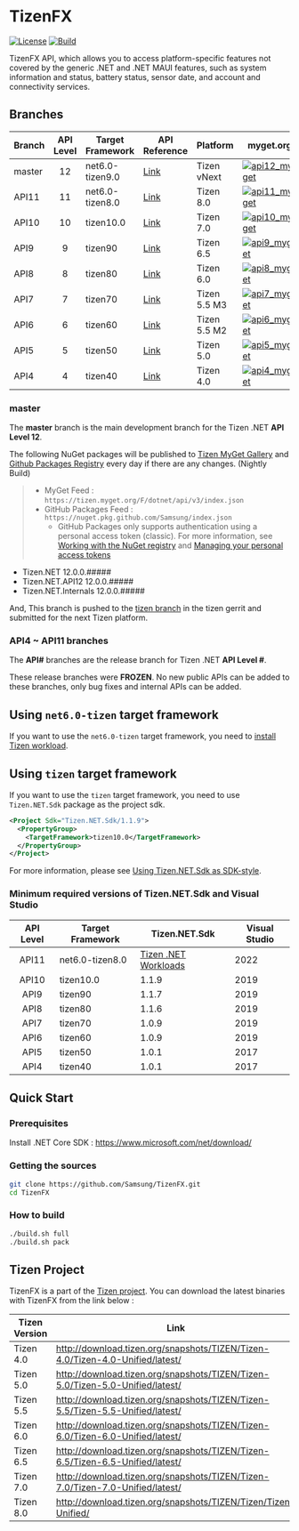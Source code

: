 # TizenFX

[![License](https://img.shields.io/badge/licence-Apache%202.0-brightgreen.svg?label=License&style=flat-square)](LICENSE)
[![Build](https://img.shields.io/github/actions/workflow/status/Samsung/TizenFX/build-branches.yml?query=branch%3Amaster?label=Build&style=flat-square)](https://github.com/Samsung/TizenFX/actions?query=workflow%3A%22Build+Branches%22+branch%3Amaster)

TizenFX API, which allows you to access platform-specific features not covered by the generic .NET and .NET MAUI features, such as system information and status, battery status, sensor date, and account and connectivity services.

## Branches

| Branch | API Level | Target Framework | API Reference | Platform          | myget.org | nuget.org  |
|--------|:---------:|------------------|---------------|-------------------|-----------|------------|
|master  | 12        | net6.0-tizen9.0 | [Link](https://samsung.github.io/TizenFX/master/) | Tizen vNext | [![api12_myget](https://img.shields.io/tizen.myget/dotnet/vpre/Tizen.NET.API12.svg)](https://tizen.myget.org/feed/dotnet/package/nuget/Tizen.NET) |  |
|API11   | 11        | net6.0-tizen8.0 | [Link](https://samsung.github.io/TizenFX/master/) | Tizen 8.0 | [![api11_myget](https://img.shields.io/tizen.myget/dotnet/vpre/Tizen.NET.API11.svg)](https://tizen.myget.org/feed/dotnet/package/nuget/Tizen.NET) |  |
|API10   | 10        | tizen10.0 | [Link](https://samsung.github.io/TizenFX/API10/) | Tizen 7.0 | [![api10_myget](https://img.shields.io/tizen.myget/dotnet/vpre/Tizen.NET.API10.svg)](https://tizen.myget.org/feed/dotnet/package/nuget/Tizen.NET) | [![api10_nuget](https://img.shields.io/nuget/v/Tizen.NET.API10.svg)](https://www.nuget.org/packages/Tizen.NET/) |
|API9    | 9         | tizen90   | [Link](https://samsung.github.io/TizenFX/API9/) | Tizen 6.5 | [![api9_myget](https://img.shields.io/tizen.myget/dotnet/vpre/Tizen.NET.API9.svg)](https://tizen.myget.org/feed/dotnet/package/nuget/Tizen.NET) | [![api9_nuget](https://img.shields.io/nuget/v/Tizen.NET.API9.svg)](https://www.nuget.org/packages/Tizen.NET/) |
|API8    | 8         | tizen80   | [Link](https://samsung.github.io/TizenFX/API8/) | Tizen 6.0 | [![api8_myget](https://img.shields.io/tizen.myget/dotnet/vpre/Tizen.NET.API8.svg)](https://tizen.myget.org/feed/dotnet/package/nuget/Tizen.NET) | [![api8_nuget](https://img.shields.io/nuget/v/Tizen.NET.API8.svg)](https://www.nuget.org/packages/Tizen.NET/) |
|API7    | 7         | tizen70   | [Link](https://samsung.github.io/TizenFX/API7/) | Tizen 5.5 M3 | [![api7_myget](https://img.shields.io/tizen.myget/dotnet/vpre/Tizen.NET.API7.svg)](https://tizen.myget.org/feed/dotnet/package/nuget/Tizen.NET) | [![api7_nuget](https://img.shields.io/nuget/v/Tizen.NET.API7.svg)](https://www.nuget.org/packages/Tizen.NET/) |
|API6    | 6         | tizen60   | [Link](https://samsung.github.io/TizenFX/API6/) | Tizen 5.5 M2 | [![api6_myget](https://img.shields.io/tizen.myget/dotnet/vpre/Tizen.NET.API6.svg)](https://tizen.myget.org/feed/dotnet/package/nuget/Tizen.NET) | [![api6_nuget](https://img.shields.io/nuget/v/Tizen.NET.API6.svg)](https://www.nuget.org/packages/Tizen.NET/) |
|API5    | 5         | tizen50   | [Link](https://samsung.github.io/TizenFX/API5/) | Tizen 5.0       | [![api5_myget](https://img.shields.io/tizen.myget/dotnet/vpre/Tizen.NET.API5.svg)](https://tizen.myget.org/feed/dotnet/package/nuget/Tizen.NET) | [![api5_nuget](https://img.shields.io/nuget/v/Tizen.NET.API5.svg)](https://www.nuget.org/packages/Tizen.NET/) |
|API4    | 4         | tizen40   | [Link](https://samsung.github.io/TizenFX/API4/) | Tizen 4.0         | [![api4_myget](https://img.shields.io/tizen.myget/dotnet/vpre/Tizen.NET.API4.svg)](https://tizen.myget.org/feed/dotnet/package/nuget/Tizen.NET) | [![api4_nuget](https://img.shields.io/nuget/v/Tizen.NET.API4.svg)](https://www.nuget.org/packages/Tizen.NET/) |

### master
The __master__ branch is the main development branch for the Tizen .NET __API Level 12__.

The following NuGet packages will be published to [Tizen MyGet Gallery](https://tizen.myget.org/gallery/dotnet) and [Github Packages Registry](https://github.com/orgs/Samsung/packages?tab=packages&q=Tizen.NET) every day if there are any changes. (Nightly Build)

> - MyGet Feed : ```https://tizen.myget.org/F/dotnet/api/v3/index.json```
> - GitHub Packages Feed : ```https://nuget.pkg.github.com/Samsung/index.json```
>   - GitHub Packages only supports authentication using a personal access token (classic). For more information, see [Working with the NuGet registry](https://docs.github.com/en/packages/working-with-a-github-packages-registry/working-with-the-nuget-registry) and [Managing your personal access tokens](https://docs.github.com/en/authentication/keeping-your-account-and-data-secure/managing-your-personal-access-tokens)

* Tizen.NET 12.0.0.#####
* Tizen.NET.API12 12.0.0.#####
* Tizen.NET.Internals 12.0.0.#####

And, This branch is pushed to the [tizen branch](https://git.tizen.org/cgit/platform/core/csapi/tizenfx/?h=tizen) in the tizen gerrit and submitted for the next Tizen platform.

### API4 ~ API11 branches
The __API#__ branches are the release branch for Tizen .NET __API Level #__.

These release branches were __FROZEN__. No new public APIs can be added to these branches, only bug fixes and internal APIs can be added.

## Using `net6.0-tizen` target framework
If you want to use the `net6.0-tizen` target framework, you need to [install Tizen workload](https://github.com/Samsung/Tizen.NET/wiki/Installing-Tizen-.NET-Workload).

## Using `tizen` target framework
If you want to use the `tizen` target framework, you need to use `Tizen.NET.Sdk` package as the project sdk.
```xml
<Project Sdk="Tizen.NET.Sdk/1.1.9">
  <PropertyGroup>
    <TargetFramework>tizen10.0</TargetFramework>
  </PropertyGroup>
</Project>
```
For more information, please see [Using Tizen.NET.Sdk as SDK-style](https://developer.samsung.com/tizen/blog/en-us/2019/06/13/using-tizennetsdk-as-sdk-style).

### Minimum required versions of Tizen.NET.Sdk and Visual Studio
| API Level | Target Framework | Tizen.NET.Sdk | Visual Studio     |
|:---------:|------------------|---------------|-------------------|
| API11     | net6.0-tizen8.0  | [Tizen .NET Workloads](https://github.com/samsung/Tizen.NET) | 2022       |
| API10     | tizen10.0        | 1.1.9         | 2019              |
| API9      | tizen90          | 1.1.7         | 2019              |
| API8      | tizen80          | 1.1.6         | 2019              |
| API7      | tizen70          | 1.0.9         | 2019              |
| API6      | tizen60          | 1.0.9         | 2019              |
| API5      | tizen50          | 1.0.1         | 2017              |
| API4      | tizen40          | 1.0.1         | 2017              |


## Quick Start
### Prerequisites
Install .NET Core SDK : https://www.microsoft.com/net/download/

### Getting the sources
```bash
git clone https://github.com/Samsung/TizenFX.git
cd TizenFX
```
### How to build
```bash
./build.sh full
./build.sh pack
```

## Tizen Project
TizenFX is a part of the [Tizen project](https://www.tizen.org).
You can download the latest binaries with TizenFX from the link below :

| Tizen Version     | Link |
|-------------------|------|
| Tizen 4.0         | http://download.tizen.org/snapshots/TIZEN/Tizen-4.0/Tizen-4.0-Unified/latest/ |
| Tizen 5.0         | http://download.tizen.org/snapshots/TIZEN/Tizen-5.0/Tizen-5.0-Unified/latest/ |
| Tizen 5.5         | http://download.tizen.org/snapshots/TIZEN/Tizen-5.5/Tizen-5.5-Unified/latest/ |
| Tizen 6.0         | http://download.tizen.org/snapshots/TIZEN/Tizen-6.0/Tizen-6.0-Unified/latest/ |
| Tizen 6.5         | http://download.tizen.org/snapshots/TIZEN/Tizen-6.5/Tizen-6.5-Unified/latest/ |
| Tizen 7.0         | http://download.tizen.org/snapshots/TIZEN/Tizen-7.0/Tizen-7.0-Unified/latest/ |
| Tizen 8.0         | http://download.tizen.org/snapshots/TIZEN/Tizen/Tizen-Unified/                |
